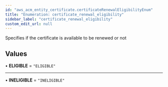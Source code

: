 ```yaml
---
id: "aws_acm_entity_certificate.certificateRenewalEligibilityEnum"
title: "Enumeration: certificate_renewal_eligibility"
sidebar_label: "certificate_renewal_eligibility"
custom_edit_url: null
---
```


Specifies if the certificate is available to be renewed or not

## Values

• **ELIGIBLE** = ``"ELIGIBLE"``

___

• **INELIGIBLE** = ``"INELIGIBLE"``
